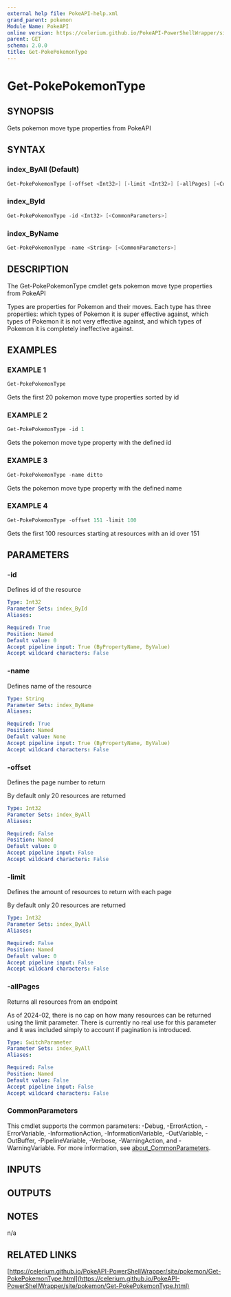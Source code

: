 ```yaml
---
external help file: PokeAPI-help.xml
grand_parent: pokemon
Module Name: PokeAPI
online version: https://celerium.github.io/PokeAPI-PowerShellWrapper/site/pokemon/Get-PokePokemonType.html
parent: GET
schema: 2.0.0
title: Get-PokePokemonType
---
```


# Get-PokePokemonType

## SYNOPSIS
Gets pokemon move type properties from PokeAPI

## SYNTAX

### index_ByAll (Default)
```powershell
Get-PokePokemonType [-offset <Int32>] [-limit <Int32>] [-allPages] [<CommonParameters>]
```

### index_ById
```powershell
Get-PokePokemonType -id <Int32> [<CommonParameters>]
```

### index_ByName
```powershell
Get-PokePokemonType -name <String> [<CommonParameters>]
```

## DESCRIPTION
The Get-PokePokemonType cmdlet gets pokemon move type properties from PokeAPI

Types are properties for Pokemon and their moves.
Each type has
three properties: which types of Pokemon it is super effective against,
which types of Pokemon it is not very effective against, and which
types of Pokemon it is completely ineffective against.

## EXAMPLES

### EXAMPLE 1
```powershell
Get-PokePokemonType
```

Gets the first 20 pokemon move type properties sorted by id

### EXAMPLE 2
```powershell
Get-PokePokemonType -id 1
```

Gets the pokemon move type property with the defined id

### EXAMPLE 3
```powershell
Get-PokePokemonType -name ditto
```

Gets the pokemon move type property with the defined name

### EXAMPLE 4
```powershell
Get-PokePokemonType -offset 151 -limit 100
```

Gets the first 100 resources starting at resources with
an id over 151

## PARAMETERS

### -id
Defines id of the resource

```yaml
Type: Int32
Parameter Sets: index_ById
Aliases:

Required: True
Position: Named
Default value: 0
Accept pipeline input: True (ByPropertyName, ByValue)
Accept wildcard characters: False
```

### -name
Defines name of the resource

```yaml
Type: String
Parameter Sets: index_ByName
Aliases:

Required: True
Position: Named
Default value: None
Accept pipeline input: True (ByPropertyName, ByValue)
Accept wildcard characters: False
```

### -offset
Defines the page number to return

By default only 20 resources are returned

```yaml
Type: Int32
Parameter Sets: index_ByAll
Aliases:

Required: False
Position: Named
Default value: 0
Accept pipeline input: False
Accept wildcard characters: False
```

### -limit
Defines the amount of resources to return with each page

By default only 20 resources are returned

```yaml
Type: Int32
Parameter Sets: index_ByAll
Aliases:

Required: False
Position: Named
Default value: 0
Accept pipeline input: False
Accept wildcard characters: False
```

### -allPages
Returns all resources from an endpoint

As of 2024-02, there is no cap on how many resources can be
returned using the limit parameter.
There is currently no real
use for this parameter and it was included simply to account if
pagination is introduced.

```yaml
Type: SwitchParameter
Parameter Sets: index_ByAll
Aliases:

Required: False
Position: Named
Default value: False
Accept pipeline input: False
Accept wildcard characters: False
```

### CommonParameters
This cmdlet supports the common parameters: -Debug, -ErrorAction, -ErrorVariable, -InformationAction, -InformationVariable, -OutVariable, -OutBuffer, -PipelineVariable, -Verbose, -WarningAction, and -WarningVariable. For more information, see [about_CommonParameters](http://go.microsoft.com/fwlink/?LinkID=113216).

## INPUTS

## OUTPUTS

## NOTES
n/a

## RELATED LINKS

[https://celerium.github.io/PokeAPI-PowerShellWrapper/site/pokemon/Get-PokePokemonType.html](https://celerium.github.io/PokeAPI-PowerShellWrapper/site/pokemon/Get-PokePokemonType.html)


